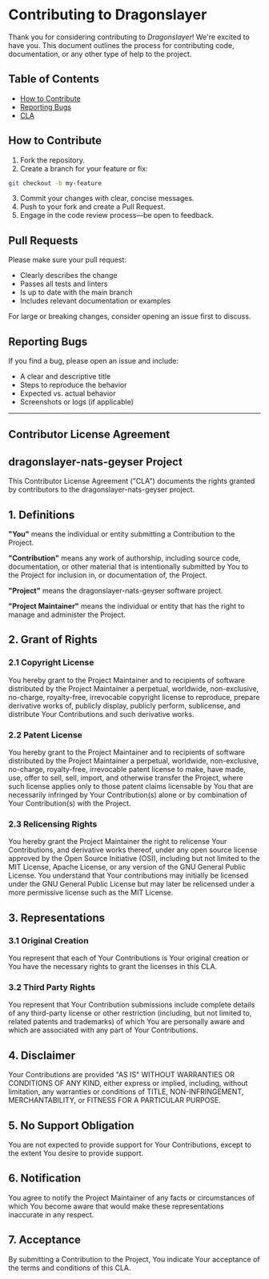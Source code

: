 # Contributing to Dragonslayer

Thank you for considering contributing to _Dragonslayer_! We're excited to have you. This document outlines the process for contributing code, documentation, or any other type of help to the project.

## Table of Contents
- [How to Contribute](#how-to-contribute)
- [Reporting Bugs](#Reporting-Bugs)
- [CLA](#Contributor-License-Agreement)

## How to Contribute
1. Fork the repository.
2. Create a branch for your feature or fix:
```bash
git checkout -b my-feature
```
3. Commit your changes with clear, concise messages.
4. Push to your fork and create a Pull Request.
5. Engage in the code review process—be open to feedback.

## Pull Requests

Please make sure your pull request:

- Clearly describes the change
- Passes all tests and linters
- Is up to date with the main branch
- Includes relevant documentation or examples

For large or breaking changes, consider opening an issue first to discuss.

## Reporting Bugs
If you find a bug, please open an issue and include:

- A clear and descriptive title
- Steps to reproduce the behavior
- Expected vs. actual behavior
- Screenshots or logs (if applicable)

----

## Contributor License Agreement

## dragonslayer-nats-geyser Project

This Contributor License Agreement ("CLA") documents the rights granted by contributors to the dragonslayer-nats-geyser project.

## 1. Definitions

**"You"** means the individual or entity submitting a Contribution to the Project.

**"Contribution"** means any work of authorship, including source code, documentation, or other material that is intentionally submitted by You to the Project for inclusion in, or documentation of, the Project.

**"Project"** means the dragonslayer-nats-geyser software project.

**"Project Maintainer"** means the individual or entity that has the right to manage and administer the Project.

## 2. Grant of Rights

### 2.1 Copyright License

You hereby grant to the Project Maintainer and to recipients of software distributed by the Project Maintainer a perpetual, worldwide, non-exclusive, no-charge, royalty-free, irrevocable copyright license to reproduce, prepare derivative works of, publicly display, publicly perform, sublicense, and distribute Your Contributions and such derivative works.

### 2.2 Patent License

You hereby grant to the Project Maintainer and to recipients of software distributed by the Project Maintainer a perpetual, worldwide, non-exclusive, no-charge, royalty-free, irrevocable patent license to make, have made, use, offer to sell, sell, import, and otherwise transfer the Project, where such license applies only to those patent claims licensable by You that are necessarily infringed by Your Contribution(s) alone or by combination of Your Contribution(s) with the Project.

### 2.3 Relicensing Rights

You hereby grant the Project Maintainer the right to relicense Your Contributions, and derivative works thereof, under any open source license approved by the Open Source Initiative (OSI), including but not limited to the MIT License, Apache License, or any version of the GNU General Public License. You understand that Your contributions may initially be licensed under the GNU General Public License but may later be relicensed under a more permissive license such as the MIT License.

## 3. Representations

### 3.1 Original Creation

You represent that each of Your Contributions is Your original creation or You have the necessary rights to grant the licenses in this CLA.

### 3.2 Third Party Rights

You represent that Your Contribution submissions include complete details of any third-party license or other restriction (including, but not limited to, related patents and trademarks) of which You are personally aware and which are associated with any part of Your Contributions.

## 4. Disclaimer

Your Contributions are provided "AS IS" WITHOUT WARRANTIES OR CONDITIONS OF ANY KIND, either express or implied, including, without limitation, any warranties or conditions of TITLE, NON-INFRINGEMENT, MERCHANTABILITY, or FITNESS FOR A PARTICULAR PURPOSE.

## 5. No Support Obligation

You are not expected to provide support for Your Contributions, except to the extent You desire to provide support.

## 6. Notification

You agree to notify the Project Maintainer of any facts or circumstances of which You become aware that would make these representations inaccurate in any respect.

## 7. Acceptance

By submitting a Contribution to the Project, You indicate Your acceptance of the terms and conditions of this CLA.

